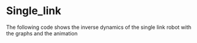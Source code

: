 # Single_link
The following code shows the inverse dynamics of the single link robot with the graphs and the animation
